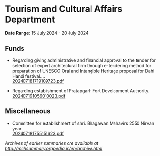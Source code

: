 # Tourism and Cultural Affairs Department

**Date Range**: 15 July 2024 - 20 July 2024


## Funds
- Regarding giving administrative and financial approval to the tender for selection of expert architectural firm through e-tendering method for preparation of UNESCO Oral and Intangible Heritage proposal for Dahi Handi festival....\
  [202407181719109723.pdf](https://gr.maharashtra.gov.in/Site/Upload/Government%20Resolutions/English/202407181719109723.pdf)

- Regarding establishment of Pratapgarh Fort Development Authority.\
  [202407191056010023.pdf](https://gr.maharashtra.gov.in/Site/Upload/Government%20Resolutions/English/202407191056010023...pdf)

## Miscellaneous
- Committee for establishment of shri. Bhagawan Mahavirs 2550 Nirvan year\
  [202407181755151623.pdf](https://gr.maharashtra.gov.in/Site/Upload/Government%20Resolutions/English/202407181755151623.pdf)


*Archives of earlier summaries are available at http://mahsummary.orgpedia.in/en/archive.html*